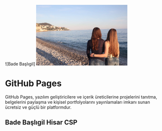 
![Bade Başlıgil]
<img src="IMG_7788.JPG" width="300">

# GitHub Pages

GitHub Pages, yazılım geliştiricilere ve içerik üreticilerine projelerini tanıtma, belgelerini paylaşma ve kişisel portfolyolarını yayınlamaları imkanı sunan ücretsiz ve güçlü bir platformdur.

## Bade Başlıgil Hisar CSP
